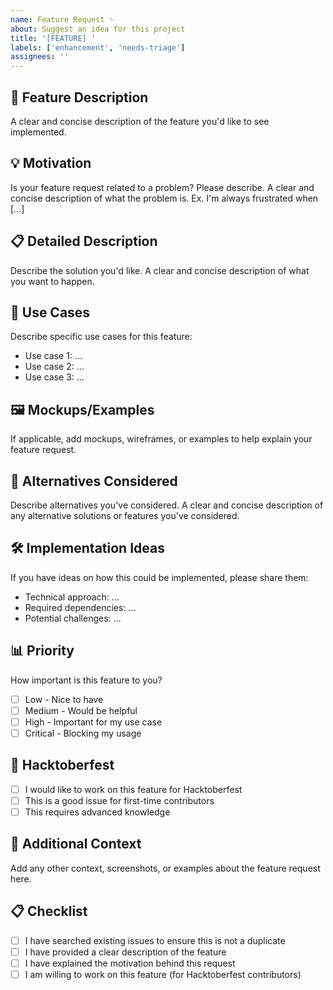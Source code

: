 ```yaml
---
name: Feature Request ✨
about: Suggest an idea for this project
title: '[FEATURE] '
labels: ['enhancement', 'needs-triage']
assignees: ''
---
```


## 🚀 Feature Description
A clear and concise description of the feature you'd like to see implemented.

## 💡 Motivation
Is your feature request related to a problem? Please describe.
A clear and concise description of what the problem is. Ex. I'm always frustrated when [...]

## 📋 Detailed Description
Describe the solution you'd like.
A clear and concise description of what you want to happen.

## 🎯 Use Cases
Describe specific use cases for this feature:
- Use case 1: ...
- Use case 2: ...
- Use case 3: ...

## 🖼️ Mockups/Examples
If applicable, add mockups, wireframes, or examples to help explain your feature request.

## 🔄 Alternatives Considered
Describe alternatives you've considered.
A clear and concise description of any alternative solutions or features you've considered.

## 🛠️ Implementation Ideas
If you have ideas on how this could be implemented, please share them:
- Technical approach: ...
- Required dependencies: ...
- Potential challenges: ...

## 📊 Priority
How important is this feature to you?
- [ ] Low - Nice to have
- [ ] Medium - Would be helpful
- [ ] High - Important for my use case
- [ ] Critical - Blocking my usage

## 🎃 Hacktoberfest
- [ ] I would like to work on this feature for Hacktoberfest
- [ ] This is a good issue for first-time contributors
- [ ] This requires advanced knowledge

## 📝 Additional Context
Add any other context, screenshots, or examples about the feature request here.

## 📋 Checklist
- [ ] I have searched existing issues to ensure this is not a duplicate
- [ ] I have provided a clear description of the feature
- [ ] I have explained the motivation behind this request
- [ ] I am willing to work on this feature (for Hacktoberfest contributors)
